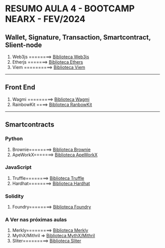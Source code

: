 # RESUMO AULA 4 - BOOTCAMP NEARX - FEV/2024

## Wallet, Signature, Transaction, Smartcontract, Slient-node

1. Web3js ========> [Biblioteca Web3js](https://web3js.readthedocs.io/en/v1.10.0/)
1. Etherjs =======> [Biblioteca Ethers](https://docs.ethers.org/v5/)
1. Viem ==========> [Biblioteca Viem](https://viem.sh/docs/introduction.html)

---

## Front End

1. Wagmi =========> [Biblioteca Wagmi](https://wagmi.sh/)
1. RainbowKit ====> [Biblioteca RanbowKit](https://www.rainbowkit.com/pt-BR)

---

## Smartcontracts

### Python

1. Brownie========> [Biblioteca Brownie](https://eth-brownie.readthedocs.io/en/stable/)
1. ApeWorkX=======> [Biblioteca ApeWorkX](https://www.apeworx.io/)

### JavaScript

1. Truffle========> [Biblioteca Truffle](https://archive.trufflesuite.com/)
1. Hardhat========> [Biblioteca Hardhat](https://hardhat.org/)

### Solidity

1. Foundry========> [Biblioteca Foundry](https://book.getfoundry.sh/)

### A Ver nas próximas aulas

1. Merkly=========> [Biblioteca Merkly]()
1. MythX/Mithril => [Biblioteca MythX/Mithril]()
1. Sliter=========> [Biblioteca Sliter]()
